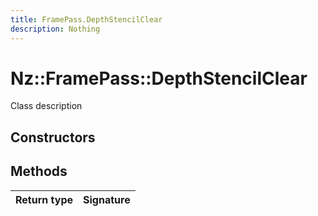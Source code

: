 ```yaml
---
title: FramePass.DepthStencilClear
description: Nothing
---
```


# Nz::FramePass::DepthStencilClear

Class description

## Constructors


## Methods

| Return type | Signature |
| ----------- | --------- |
